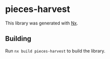 # pieces-harvest

This library was generated with [Nx](https://nx.dev).

## Building

Run `nx build pieces-harvest` to build the library.
